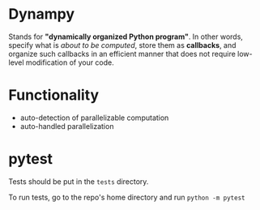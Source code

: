 # Dynampy
Stands for **"dynamically organized Python program"**. In other words, specify what is *about to be computed*, store them as **callbacks**, and organize such callbacks in an efficient manner that does not require low-level modification of your code.

# Functionality

- auto-detection of parallelizable computation
- auto-handled parallelization

# pytest
Tests should be put in the `tests` directory.

To run tests, go to the repo's home directory and run `python -m pytest`
